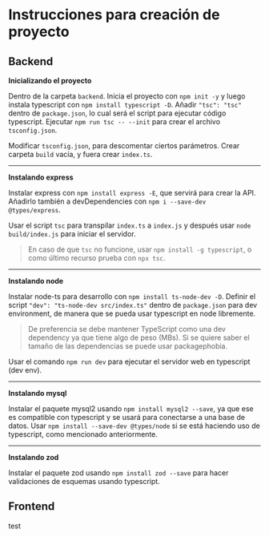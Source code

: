 # Instrucciones para creación de proyecto

## Backend

**Inicializando el proyecto**

Dentro de la carpeta `backend`.
Inicia el proyecto con `npm init -y` y luego instala typescript con `npm install typescript -D`.
Añadir `"tsc": "tsc"` dentro de `package.json`, lo cual será el script para ejecutar código typescript.
Ejecutar `npm run tsc -- --init` para crear el archivo `tsconfig.json`.

Modificar `tsconfig.json`, para descomentar ciertos parámetros.
Crear carpeta `build` vacía, y fuera crear `index.ts`.

---

**Instalando express**

Instalar express con `npm install express -E`, que servirá para crear la API.
Añadirlo también a devDependencies con `npm i --save-dev @types/express`.

Usar el script `tsc` para transpilar `index.ts` a `index.js` y después usar `node build/index.js` para iniciar el servidor.

> En caso de que `tsc` no funcione, usar `npm install -g typescript`, o como último recurso prueba con `npx tsc`.

---

**Instalando node**

Instalar node-ts para desarrollo con `npm install ts-node-dev -D`.
Definir el script `"dev": "ts-node-dev src/index.ts"` dentro de `package.json` para dev environment, de manera que se pueda usar typescript en node libremente.

> De preferencia se debe mantener TypeScript como una dev dependency ya que tiene algo de peso (MBs). Si se quiere saber el tamaño de las dependencias se puede usar packagephobia.

Usar el comando `npm run dev` para ejecutar el servidor web en typescript (dev env).

---

**Instalando mysql**

Instalar el paquete mysql2 usando `npm install mysql2 --save`, ya que ese es compatible con typescript y se usará para conectarse a una base de datos.
Usar `npm install --save-dev @types/node` si se está haciendo uso de typescript, como mencionado anteriormente.

---

**Instalando zod**

Instalar el paquete zod usando `npm install zod --save` para hacer validaciones de esquemas usando typescript.

## Frontend

test